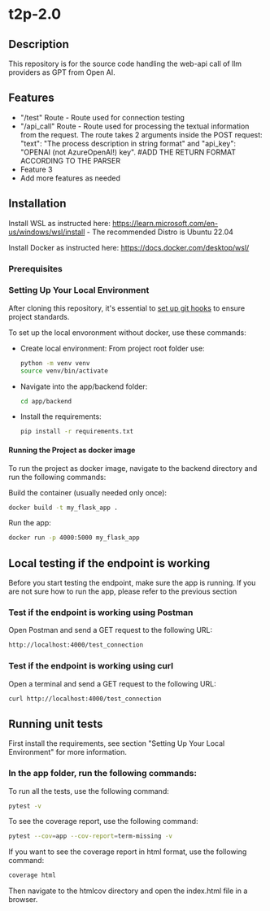 # t2p-2.0

## Description

This repository is for the source code handling the web-api call of llm providers as GPT from Open AI.

## Features

- "/test" Route - Route used for connection testing
- "/api_call" Route - Route used for processing the textual information from the request. The route takes 2 arguments inside the POST request: "text": "The process description in string format" and "api_key": "OPENAI (not AzureOpenAI!) key". #ADD THE RETURN FORMAT ACCORDING TO THE PARSER
- Feature 3
- Add more features as needed

## Installation

Install WSL as instructed here:
https://learn.microsoft.com/en-us/windows/wsl/install - The recommended Distro is Ubuntu 22.04

Install Docker as instructed here:
https://docs.docker.com/desktop/wsl/

### Prerequisites

### Setting Up Your Local Environment

After cloning this repository, it's essential to [set up git hooks](https://github.com/woped/woped-git-hooks/blob/main/README.md#activating-git-hooks-after-cloning-a-repository) to ensure project standards.

To set up the local envoronment without docker, use these commands:

- Create local environment:
  From project root folder use:
  ```bash
  python -m venv venv
  source venv/bin/activate
  ```
- Navigate into the app/backend folder:
  ```bash
  cd app/backend
  ```
- Install the requirements:
  ```bash
  pip install -r requirements.txt
  ```

#### Running the Project as docker image

To run the project as docker image, navigate to the backend directory and run the following commands:

Build the container (usually needed only once):

```bash
docker build -t my_flask_app .
```

Run the app:

```bash
docker run -p 4000:5000 my_flask_app
```

## Local testing if the endpoint is working

Before you start testing the endpoint, make sure the app is running. If you are not sure how to run the app, please refer to the previous section

### Test if the endpoint is working using Postman

Open Postman and send a GET request to the following URL:

```bash
http://localhost:4000/test_connection
```

### Test if the endpoint is working using curl

Open a terminal and send a GET request to the following URL:

```bash
curl http://localhost:4000/test_connection
```

## Running unit tests

First install the requirements, see section "Setting Up Your Local Environment" for more information.

### In the app folder, run the following commands:

To run all the tests, use the following command:

```bash
pytest -v
```

To see the coverage report, use the following command:

```bash
pytest --cov=app --cov-report=term-missing -v
```

If you want to see the coverage report in html format, use the following command:

```bash
coverage html
```

Then navigate to the htmlcov directory and open the index.html file in a browser.
